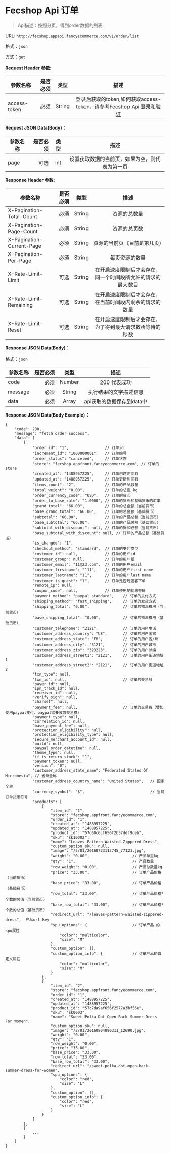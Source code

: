 Fecshop Api 订单
===============

> Api描述：按照分页，得到order数据的列表

URL: `http://fecshop.appapi.fancyecommerce.com/v1/order/list`

格式：`json`

方式：`get`

**Request Header 参数:**


| 参数名称        | 是否必须    |  类型       |  描述     |
| ----------------| -----:      | :----:      |:----:     |
| access-token    | 必须        |   String    | 登录后获取的token,如何获取access-token，请参考[Fecshop Api 登录和验证](fecshop-api-login-and-verification.md)|


**Request JSON Data(Body)：**

| 参数名称        | 是否必须    |  类型       |  描述     |
| ----------------| -----:      | :----:      |:----:     |
| page            | 可选        |   Int       | 设置获取数据的当前页，如果为空，则代表为第一页|


**Response Header 参数:**


| 参数名称                    | 是否必须    |  类型       |  描述     |
| ----------------------------| -----:      | :----:      |:----:     |
| X-Pagination-Total-Count    | 必须        |   String    | 资源的总数量|
| X-Pagination-Page-Count     | 必须        |   String    | 资源的总页数|
| X-Pagination-Current-Page   | 必须        |   String    | 资源的当前页（目前是第几页）|
| X-Pagination-Per-Page       | 必须        |   String    | 每页资源的数量|
| X-Rate-Limit-Limit          | 可选        |   String    | 在开启速度限制后才会存在，同一个时间段所允许的请求的最大数目|
| X-Rate-Limit-Remaining      | 可选        |   String    | 在开启速度限制后才会存在，在当前时间段内剩余的请求的数量|
| X-Rate-Limit-Reset          | 可选        |   String    | 在开启速度限制后才会存在，为了得到最大请求数所等待的秒数|



**Response JSON Data(Body)：**

格式：`json`

| 参数名称        | 是否必须    |  类型       |  描述        |
| ----------------| -----:      | :----:      |:----:        | 
| code            | 必须        |   Number    | 200 代表成功 |
| message         | 必须        |   String    | 执行结果的文字描述信息  |
| data            | 必须        |   Array     | api获取的数据保存到data中  |

**Response JSON Data(Body Example)：**

```
{
    "code": 200,
    "message": "fetch order success",
    "data": [
        {
            "order_id": "1",                // 订单id
            "increment_id": "1000000001",   // 订单编号
            "order_status": "canceled",     // 订单状态
            "store": "fecshop.appfront.fancyecommerce.com", // 订单的store
            "created_at": "1488957225",     // 订单创建时间戳
            "updated_at": "1488957225",     // 订单更新时间戳
            "items_count": "2",             // 订单的产品数量
            "total_weight": "0.00",         // 订单的总重 kg
            "order_currency_code": "USD",   // 订单的货币
            "order_to_base_rate": "1.0000", // 订单的货币和基础货币的汇率
            "grand_total": "66.00",         // 订单的总金额（当前货币）
            "base_grand_total": "66.00",    // 订单的总金额（基础货币）
            "subtotal": "66.00",            // 订单的产品总额（当前货币）
            "base_subtotal": "66.00",       // 订单的产品总额（基础货币）
            "subtotal_with_discount": null, // 订单的折扣总额（当前货币）
            "base_subtotal_with_discount": null, // 订单的产品总额（基础货币）
            "is_changed": "1",      
            "checkout_method": "standard",  // 订单的支付类型
            "customer_id": null,            // 订单的用户id  
            "customer_group": null,         // 订单的用户组
            "customer_email": "11@23.com",  // 订单的用户email
            "customer_firstname": "111",    // 订单的用户first name
            "customer_lastname": "11",      // 订单的用户last name
            "customer_is_guest": "1",       // 订单是否是游客下单
            "remote_ip": null,
            "coupon_code": null,            // 订单使用的优惠卷码
            "payment_method": "paypal_standard",    // 订单的支付方式
            "shipping_method": "fast_shipping",     // 订单的发货方式
            "shipping_total": "0.00",               // 订单的物流费用（当前货币）
            "base_shipping_total": "0.00",          // 订单的物流费用（基础货币）
            "customer_telephone": "2121",           // 订单的用户电话
            "customer_address_country": "US",       // 订单的用户国家
            "customer_address_state": "FM",         // 订单的用户省/州
            "customer_address_city": "3121",        // 订单的用户城市
            "customer_address_zip": "323223",       // 订单的用户邮编
            "customer_address_street1": "2121",     // 订单的用户街道地址1
            "customer_address_street2": "2121",     // 订单的用户街道地址2
            "txn_type": null,
            "txn_id": null,                         // 订单的交易号
            "payer_id": null,
            "ipn_track_id": null,
            "receiver_id": null,
            "verify_sign": null,
            "charset": null,
            "payment_fee": null,                    // 订单的交易费（譬如使用paypal支付，paypal需要收取交易费）
            "payment_type": null,
            "correlation_id": null,
            "base_payment_fee": null,
            "protection_eligibility": null,
            "protection_eligibility_type": null,
            "secure_merchant_account_id": null,
            "build": null,
            "paypal_order_datetime": null,
            "theme_type": null,
            "if_is_return_stock": "1",
            "payment_token": null,
            "version": "0",
            "customer_address_state_name": "Federated States Of Micronesia", // 省州全称
            "customer_address_country_name": "United States",   // 国家全称
            "currency_symbol": "$",                             // 当前订单货币符号
            "products": [
                {
                    "item_id": "1",
                    "store": "fecshop.appfront.fancyecommerce.com",
                    "order_id": "1",
                    "created_at": "1488957225",
                    "updated_at": "1488957225",
                    "product_id": "57d60c6cf656f2b57ddf9deb",
                    "sku": "sk10002",
                    "name": "Leaves Pattern Waisted Zippered Dress",
                    "custom_option_sku": null,
                    "image": "/2/01/20160723113745_77121.jpg",
                    "weight": "0.00",                   // 产品单重kg
                    "qty": "1",                         // 产品数量
                    "row_weight": "0.00",               // 产品总数量kg
                    "price": "33.00",                   // 订单产品价格（当前货币）
                    "base_price": "33.00",              // 订单产品价格（基础货币）
                    "row_total": "33.00",               // 订单产品价格*个数的总值（当前货币）
                    "base_row_total": "33.00",          // 订单产品价格*个数的总值（基础货币）
                    "redirect_url": "/leaves-pattern-waisted-zippered-dress",  产品url key
                    "spu_options": {                    // 订单产品 的spu属性
                        "color": "multicolor",
                        "size": "M"
                    },
                    "custom_option": [],
                    "custom_option_info": {             // 订单产品的自定义属性
                        "color": "multicolor",
                        "size": "M"
                    }
                },
                {
                    "item_id": "2",
                    "store": "fecshop.appfront.fancyecommerce.com",
                    "order_id": "1",
                    "created_at": "1488957225",
                    "updated_at": "1488957225",
                    "product_id": "57c7da9af656f2577a3bf56e",
                    "sku": "sk0003",
                    "name": "Sweet Polka Dot Open Back Summer Dress For Women",
                    "custom_option_sku": null,
                    "image": "/2/01/20160804090311_12690.jpg",
                    "weight": "0.00",
                    "qty": "1",
                    "row_weight": "0.00",
                    "price": "33.00",
                    "base_price": "33.00",
                    "row_total": "33.00",
                    "base_row_total": "33.00",
                    "redirect_url": "/sweet-polka-dot-open-back-summer-dress-for-women",
                    "spu_options": {
                        "color": "red",
                        "size": "L"
                    },
                    "custom_option": [],
                    "custom_option_info": {
                        "color": "red",
                        "size": "L"
                    }
                }
            ]
        },
        {
            ...
        }
    ]
}
```